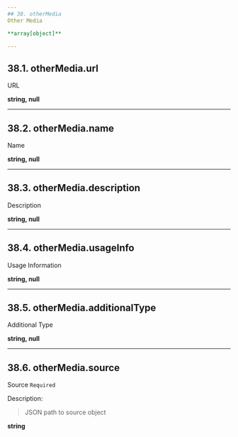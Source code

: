 ```yaml
---
## 38. otherMedia
Other Media  

**array[object]**

---
```

## 38.1. otherMedia.url
URL  

**string, null**

---
## 38.2. otherMedia.name
Name  

**string, null**

---
## 38.3. otherMedia.description
Description  

**string, null**

---
## 38.4. otherMedia.usageInfo
Usage Information  

**string, null**

---
## 38.5. otherMedia.additionalType
Additional Type  

**string, null**

---
## 38.6. otherMedia.source
Source  `Required`

Description:
> JSON path to source object  

**string**
